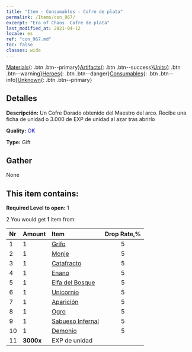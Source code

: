 ```yaml
---
title: "Item - Consumables - Cofre de plata"
permalink: /Items/con_967/
excerpt: "Era of Chaos  Cofre de plata"
last_modified_at: 2021-04-12
locale: es
ref: "con_967.md"
toc: false
classes: wide
---
```

 [Materials](/es/Items/){: .btn .btn--primary}[Artifacts](/es/Items/Artifacts/){: .btn .btn--success}[Units](/es/Items/Units/){: .btn .btn--warning}[Heroes](/es/Items/Heroes/){: .btn .btn--danger}[Consumables](/es/Items/Consumables/){: .btn .btn--info}[Unknown](/es/Items/Unknown/){: .btn .btn--primary}

## Detalles
 **Descripción:** Un Cofre Dorado obtenido del Maestro del arco. Recibe una ficha de unidad o 3.000 de EXP de unidad al azar tras abrirlo

 **Quality:** <span style="color: #0000CD">OK</span>

 **Type:** Gift

## Gather

  None

## This item contains:

 **Required Level to open:** 1

 2 You would get **1** item  from:

  | Nr | Amount |     Item    | Drop Rate,% |
  |:---|:-------|:------------|:---------:|
  | 1 | 1 | [Grifo](/es/Items/unt_192/) | 5 | 
  | 2 | 1 | [Monje](/es/Items/unt_194/) | 5 | 
  | 3 | 1 | [Catafracto](/es/Items/unt_195/) | 5 | 
  | 4 | 1 | [Enano](/es/Items/unt_200/) | 5 | 
  | 5 | 1 | [Elfa del Bosque](/es/Items/unt_201/) | 5 | 
  | 6 | 1 | [Unicornio](/es/Items/unt_204/) | 5 | 
  | 7 | 1 | [Aparición](/es/Items/unt_210/) | 5 | 
  | 8 | 1 | [Ogro](/es/Items/unt_220/) | 5 | 
  | 9 | 1 | [Sabueso Infernal](/es/Items/unt_228/) | 5 | 
  | 10 | 1 | [Demonio](/es/Items/unt_229/) | 5 | 
  | 11 |  **3000x** | EXP de unidad |  | 50 | 
